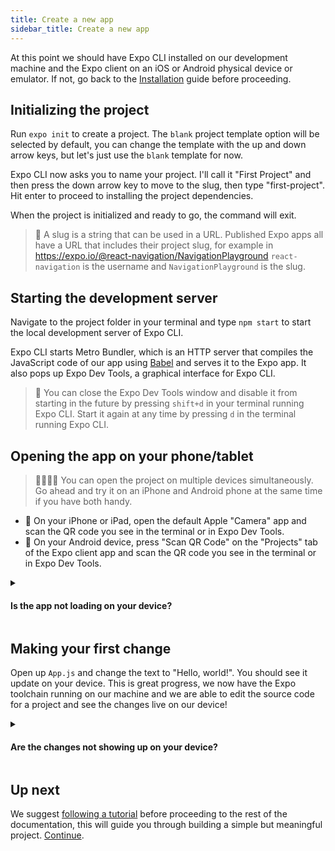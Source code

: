```yaml
---
title: Create a new app
sidebar_title: Create a new app
---
```


At this point we should have Expo CLI installed on our development machine and the Expo client on an iOS or Android physical device or emulator. If not, go back to the [Installation](../../get-started/installation/) guide before proceeding.

## Initializing the project

Run `expo init` to create a project. The `blank` project template option will be selected by default, you can change the template with the up and down arrow keys, but let's just use the `blank` template for now.

Expo CLI now asks you to name your project. I'll call it "First Project" and then press the down arrow key to move to the slug, then type "first-project". Hit enter to proceed to installing the project dependencies.

When the project is initialized and ready to go, the command will exit.

> 🤔 A slug is a string that can be used in a URL. Published Expo apps all have a URL that includes their project slug, for example in https://expo.io/@react-navigation/NavigationPlayground `react-navigation` is the username and `NavigationPlayground` is the slug.

## Starting the development server

Navigate to the project folder in your terminal and type `npm start` to start the local development server of Expo CLI.

Expo CLI starts Metro Bundler, which is an HTTP server that compiles the JavaScript code of our app using [Babel](https://babeljs.io/) and serves it to the Expo app. It also pops up Expo Dev Tools, a graphical interface for Expo CLI.

> 👋 You can close the Expo Dev Tools window and disable it from starting in the future by pressing `shift+d` in your terminal running Expo CLI. Start it again at any time by pressing `d` in the terminal running Expo CLI.

## Opening the app on your phone/tablet

> 👨‍👩‍👧‍👧 You can open the project on multiple devices simultaneously. Go ahead and try it on an iPhone and Android phone at the same time if you have both handy.

- 🍎 On your iPhone or iPad, open the default Apple "Camera" app and scan the QR code you see in the terminal or in Expo Dev Tools.
- 🤖 On your Android device, press "Scan QR Code" on the "Projects" tab of the Expo client app and scan the QR code you see in the terminal or in Expo Dev Tools.

<details><summary><h4>Is the app not loading on your device?</h4></summary>
<p>

First, make sure that you are on the same wifi network on your computer and your device.

If it still doesn't work, it may be due to the router configuration &mdash; this is common for public networks. You can work around this by choosing the "Tunnel" connection type in Expo Dev Tools, then scanning the QR code again.

> 🐢 Using the "Tunnel" connection type will make app reloads considerably slower than on "LAN" or "Local", so it's best to avoid tunnel when possible. You may want to install a simulator/emulator to speed up development if "Tunnel" is required for accessing your machine from another device on your network.

</p>
</details>

## Making your first change

Open up `App.js` and change the text to "Hello, world!". You should see it update on your device. This is great progress, we now have the Expo toolchain running on our machine and we are able to edit the source code for a project and see the changes live on our device!

<details style={{paddingTop: 0}}><summary><h4>Are the changes not showing up on your device?</h4></summary>
<p>

The Expo client is configured by default to automatically reload the app whenever a file is changed, but let's just make sure we go over the steps to enable it in case somehow things just aren't working.

- First, make sure you have [development mode enabled in Expo CLI](../../workflow/development-mode/#development-mode).
- Next, close the app and reopen it.
- Once the app is open again, shake your device to reveal the developer menu. If you are using an emulator, press `⌘+d` for iOS or `ctrl+m` for Android.
- If you see `Enable Live Reload`, press it and your app will reload. If you see `Disable Live Reload` then exit the developer menu and try making another change.

  ![In-app developer menu](/static/images/developer-menu.png)

</p>
</details>

## Up next

We suggest [following a tutorial](../../tutorial/planning/) before proceeding to the rest of the documentation, this will guide you through building a simple but meaningful project. [Continue](../../tutorial/planning).
